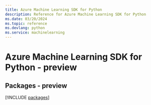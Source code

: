 ```yaml
---
title: Azure Machine Learning SDK for Python
description: Reference for Azure Machine Learning SDK for Python
ms.date: 03/20/2024
ms.topic: reference
ms.devlang: python
ms.service: machinelearning
---
```

# Azure Machine Learning SDK for Python - preview
## Packages - preview
[!INCLUDE [packages](machine-learning-index.md)]